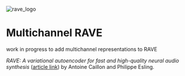 ![rave_logo](docs/rave.png)

# Multichannel RAVE

work in progress to add multichannel representations to RAVE

_RAVE: A variational autoencoder for fast and high-quality neural audio synthesis_ ([article link](https://arxiv.org/abs/2111.05011)) by Antoine Caillon and Philippe Esling.
